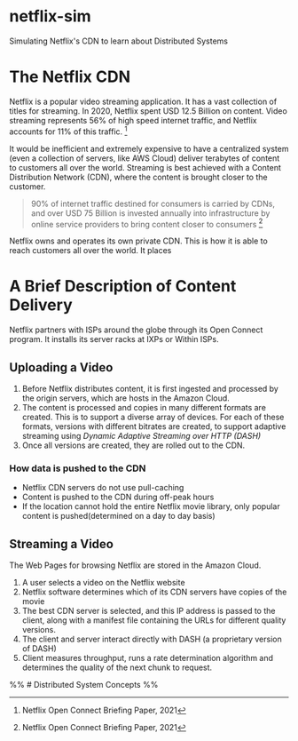 # netflix-sim
Simulating Netflix's CDN to learn about Distributed Systems

# The Netflix CDN
Netflix is a popular video streaming application. It has a vast collection of titles for streaming. In 2020, Netflix spent USD 12.5 Billion on content. Video streaming represents 56% of high speed internet traffic, and Netflix accounts for 11% of this traffic. [^1]

It would be inefficient and extremely expensive to have a centralized system (even a collection of servers, like AWS Cloud) deliver terabytes of content to customers all over the world.
Streaming is best achieved with a Content Distribution Network (CDN), where the content is brought closer to the customer.

>90% of internet traffic destined for consumers is carried by CDNs, and over USD 75 Billion is invested annually into infrastructure by online service providers to bring content closer to consumers [^1]
 
Netflix owns and operates its own private CDN. This is how it is able to reach customers all over the world. It places

# A Brief Description of Content Delivery

Netflix partners with ISPs around the globe through its Open Connect program. It installs its server racks at IXPs or Within ISPs.

## Uploading a Video

1. Before Netflix distributes content, it is first ingested and processed by the origin servers, which are hosts in the Amazon Cloud.
2. The content is processed and copies in many different formats are created. This is to support a diverse array of devices. For each of these formats, versions with different bitrates are created, to support adaptive streaming using *Dynamic Adaptive Streaming over HTTP (DASH)*
3. Once all versions are created, they are rolled out to the CDN.

### How data is pushed to the CDN
- Netflix CDN servers do not use pull-caching
- Content is pushed to the CDN during off-peak hours
- If the location cannot hold the entire Netflix movie library, only popular content is pushed(determined on a day to day basis)
## Streaming a Video

The Web Pages for browsing Netflix are stored in the Amazon Cloud.
1. A user selects a video on the Netflix website
2. Netflix software determines which of its CDN servers have copies of the movie
3. The best CDN server is selected, and this IP address is passed to the client, along with a manifest file containing the URLs for different quality versions.
4. The client and server interact directly with DASH (a proprietary version of DASH)
5. Client measures throughput, runs a rate determination algorithm and determines the quality of the next chunk to request.

%% # Distributed System Concepts %%




[^1]: Netflix Open Connect Briefing Paper, 2021
